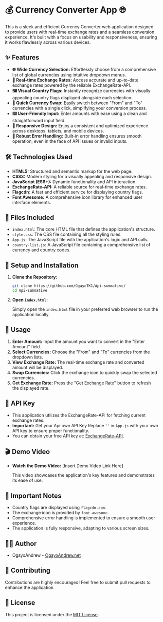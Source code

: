 # 💰 Currency Converter App 🌐

This is a sleek and efficient Currency Converter web application designed to provide users with real-time exchange rates and a seamless conversion experience. It's built with a focus on usability and responsiveness, ensuring it works flawlessly across various devices.

## ✨ Features

-   **🌐 Wide Currency Selection:** Effortlessly choose from a comprehensive list of global currencies using intuitive dropdown menus.
-   **🔢 Real-time Exchange Rates:** Access accurate and up-to-date exchange rates powered by the reliable ExchangeRate-API.
-   **🖼️ Visual Country Flags:** Instantly recognize currencies with visually appealing country flags displayed alongside each selection.
-   **🔄 Quick Currency Swap:** Easily switch between "From" and "To" currencies with a single click, simplifying your conversion process.
-   **⌨️ User-Friendly Input:** Enter amounts with ease using a clean and straightforward input field.
-   **📱 Responsive Design:** Enjoy a consistent and optimized experience across desktops, tablets, and mobile devices.
-   **🚨 Robust Error Handling:** Built-in error handling ensures smooth operation, even in the face of API issues or invalid inputs.

## 🛠️ Technologies Used

-   **HTML5:** Structured and semantic markup for the web page.
-   **CSS3:** Modern styling for a visually appealing and responsive design.
-   **JavaScript (ES6+):** Dynamic functionality and API interaction.
-   **ExchangeRate-API:** A reliable source for real-time exchange rates.
-   **Flagcdn:** A fast and efficient service for displaying country flags.
-   **Font Awesome:** A comprehensive icon library for enhanced user interface elements.

## 📂 Files Included

-   `index.html`: The core HTML file that defines the application's structure.
-   `style.css`: The CSS file containing all the styling rules.
-   `App.js`: The JavaScript file with the application's logic and API calls.
-   `country-list.js`: A JavaScript file containing a comprehensive list of currency and country codes.

## 🚀 Setup and Installation

1.  **Clone the Repository:**

    ```bash
    git clone https://github.com/OgayoTK1/Api-summative/
    cd Api-summative
    ```

2.  **Open `index.html`:**

    Simply open the `index.html` file in your preferred web browser to run the application locally.

## 📝 Usage

1.  **Enter Amount:** Input the amount you want to convert in the "Enter Amount" field.
2.  **Select Currencies:** Choose the "From" and "To" currencies from the dropdown lists.
3.  **View Exchange Rate:** The real-time exchange rate and converted amount will be displayed.
4.  **Swap Currencies:** Click the exchange icon to quickly swap the selected currencies.
5.  **Get Exchange Rate:** Press the "Get Exchange Rate" button to refresh the displayed rate.

## 🔑 API Key

-   This application utilizes the ExchangeRate-API for fetching current exchange rates.
-   **Important:** Get your Api own API Key  Replace `''` in `App.js` with your own API key to ensure proper functionality.
-   You can obtain your free API key at: [ExchangeRate-API](https://www.exchangerate-api.com/).

## 🎬 Demo Video

-   **Watch the Demo Video:** [Insert Demo Video Link Here]

    This video showcases the application's key features and demonstrates its ease of use.

## 📌 Important Notes

-   Country flags are displayed using `flagcdn.com`.
-   The exchange icon is provided by `font-awesome`.
-   Comprehensive error handling is implemented to ensure a smooth user experience.
-   The application is fully responsive, adapting to various screen sizes.

## 🧑‍💻 Author

-   OgayoAndrew - [OgayoAndrew.net](https://OgayoAndrew.net/)

## 🤝 Contributing

Contributions are highly encouraged! Feel free to submit pull requests to enhance the application.

## 📜 License

This project is licensed under the [MIT License](LICENSE).
